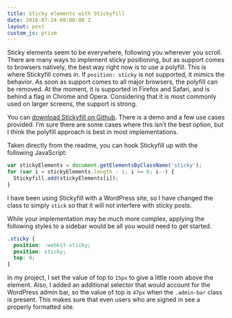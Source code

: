 ```yaml
---
title: Sticky elements with Stickyfill
date: 2016-07-24 00:00:00 Z
layout: post
custom_js: prism
---
```


Sticky elements seem to be everywhere, following you wherever you scroll. There are many ways to implement sticky positioning, but as support comes to browsers natively, the best way right now is to use a polyfill. This is where Stickyfill comes in. If `position: sticky` is not supported, it mimics the behavior. As soon as support comes to all major browsers, the polyfill can be removed. At the moment, it is supported in Firefox and Safari, and is behind a flag in Chrome and Opera. Considering that it is most commonly used on larger screens, the support is strong.

You can [download Stickyfill on Github](https://github.com/wilddeer/stickyfill). There is a demo and a few use cases provided. I’m sure there are some cases where this isn’t the best option, but I think the polyfill approach is best in most implementations.

Taken directly from the readme, you can hook Stickyfill up with the following JavaScript:

```js
var stickyElements = document.getElementsByClassName('sticky');
for (var i = stickyElements.length - 1; i >= 0; i--) {
  Stickyfill.add(stickyElements[i]);
}
```

I have been using Stickyfill with a WordPress site, so I have changed the class to simply `stick` so that it will not interfere with sticky posts.

While your implementation may be much more complex, applying the following styles to a sidebar would be all you would need to get started.

```css
.sticky {
  position: -webkit-sticky;
  position: sticky;
  top: 0;
}
```

In my project, I set the value of top to `15px` to give a little room above the element. Also, I added an additional selector that would account for the WordPress admin bar, so the value of top is `47px` when the `.admin-bar` class is present. This makes sure that even users who are signed in see a properly formatted site.
